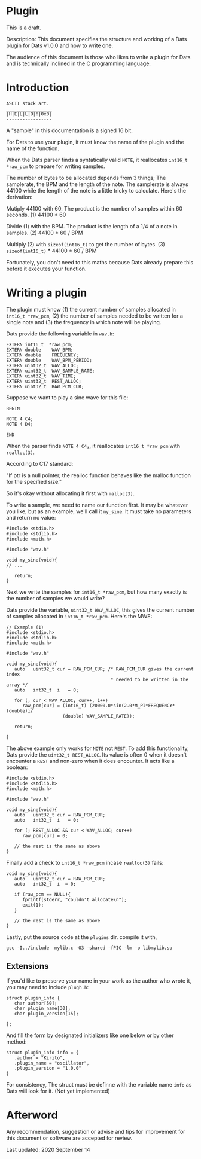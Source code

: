 # Plugin

This is a draft.

Description: This document specifies the structure and working of a Dats plugin for
Dats v1.0.0 and how to write one.

The audience of this document is those  who likes to write a plugin for Dats and
is technically inclined in the C programming language.

# Introduction

```
ASCII stack art.
_________________
|H|E|L|L|O|!|0x0|
-----------------

```
A "sample" in this documentation is a signed 16 bit.

For Dats to use your plugin, it must know the name of the plugin and the name of
the function.

When the Dats parser finds a syntatically valid `NOTE`, it reallocates `int16_t *raw_pcm`
to prepare for writing samples.

The number of bytes to be allocated depends from 3 things; The samplerate, the BPM and
the length of the note. The samplerate is always 44100 while the length of the note is
a little tricky to calculate. Here's the derivation:

Mutiply 44100 with 60. The product is the number of samples within 60 seconds. (1) 44100 * 60

Divide (1)  with the BPM. The product is the length of a 1/4 of a note in samples. (2)
44100 * 60 / BPM

Multiply (2) with `sizeof(int16_t)` to get the number of bytes. (3) `sizeof(int16_t)` * 44100 * 60
/ BPM

Fortunately, you don't need to this maths because Dats already prepare this before it
executes your function.


# Writing a plugin

The plugin must know (1) the current number of samples allocated in `int16_t *raw_pcm`, (2) the number of samples needed to be written for a single note and (3) the frequency in which note will be playing.

Dats provide the following variable in `wav.h`:

```
EXTERN int16_t  *raw_pcm;
EXTERN double    WAV_BPM;
EXTERN double    FREQUENCY;
EXTERN double    WAV_BPM_PERIOD;
EXTERN uint32_t  WAV_ALLOC;
EXTERN uint32_t  WAV_SAMPLE_RATE;
EXTERN uint32_t  WAV_TIME;
EXTERN uint32_t  REST_ALLOC;
EXTERN uint32_t  RAW_PCM_CUR;
```

Suppose we want to play a sine wave for this file:

```
BEGIN

NOTE 4 C4;
NOTE 4 D4;

END
```

When the parser finds `NOTE 4 C4;`,  it reallocates `int16_t *raw_pcm` with `realloc(3)`.

According to C17 standard:

"If ptr is a null pointer, the realloc function behaves like the malloc function for the specified size."

So it's okay without allocating it first with `malloc(3)`.

To write a sample, we need to name our function first. It may be whatever you like, but as an example,
we'll call it `my_sine`. It must take no parameters and return no value:

```
#include <stdio.h>
#include <stdlib.h>
#include <math.h>

#include "wav.h"

void my_sine(void){
// ...

   return;
}
```

Next we write the samples for `int16_t *raw_pcm`, but how many exactly is the number of samples we would write?

Dats provide the variable, `uint32_t WAV_ALLOC`, this gives the current number of samples
allocated in `int16_t *raw_pcm`. Here's the MWE:

```
// Example (1)
#include <stdio.h>
#include <stdlib.h>
#include <math.h>

#include "wav.h"

void my_sine(void){
   auto   uint32_t cur = RAW_PCM_CUR; /* RAW_PCM_CUR gives the current index
                                       * needed to be written in the array */
   auto   int32_t  i   = 0;

   for (; cur < WAV_ALLOC; cur++, i++) 
      raw_pcm[cur] = (int16_t) (20000.0*sin(2.0*M_PI*FREQUENCY*(double)i/
                     (double) WAV_SAMPLE_RATE));

   return;

}
```
The above example only works for `NOTE` not `REST`. To add this functionality, Dats provide
the `uint32_t REST_ALLOC`. Its value is often 0  when it doesn't encounter a `REST` and
non-zero when it does encounter. It acts like a boolean:

```
#include <stdio.h>
#include <stdlib.h>
#include <math.h>

#include "wav.h"

void my_sine(void){
   auto   uint32_t cur = RAW_PCM_CUR;
   auto   int32_t  i   = 0;

   for (; REST_ALLOC && cur < WAV_ALLOC; cur++)
      raw_pcm[cur] = 0;

   // the rest is the same as above
}
```

Finally add a check to `int16_t *raw_pcm` incase `realloc(3)` fails:

```
void my_sine(void){
   auto   uint32_t cur = RAW_PCM_CUR;
   auto   int32_t  i  = 0;

   if (raw_pcm == NULL){
      fprintf(stderr, "couldn't allocate\n");
      exit(1);
   }

   // the rest is the same as above
}
```

Lastly, put the source code at the `plugins` dir. compile it with,
```
gcc -I../include  mylib.c -O3 -shared -fPIC -lm -o libmylib.so
```

## Extensions

If you'd like to preserve your name in your work as the author who wrote it, you may need to include
`plugh.h`:
```
struct plugin_info {
   char author[50];
   char plugin_name[30];
   char plugin_version[15];

};
```

And fill the form by designated initializers like one below or by other method:
```
struct plugin_info info = {
   .author = "Kirito",
   .plugin_name = "oscillator",
   .plugin_version = "1.0.0"
}
```

For consistency, The struct must be definne with the variable name `info` as Dats will look
for it. (Not yet implemented)

# Afterword

Any recommendation, suggestion or advise and tips for improvement for this document or software are
accepted for review.

Last updated: 2020 September 14
